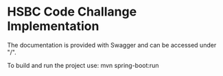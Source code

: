 # HSBC Code Challange Implementation

The documentation is provided with Swagger and can be accessed under "/".

To build and run the project use: mvn spring-boot:run